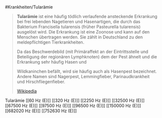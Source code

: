 #Krankheiten/Tularämie

> **Tularämie** ist eine häufig tödlich verlaufende ansteckende Erkrankung bei frei lebenden Nagetieren und Hasenartigen, die durch das Bakterium Francisella tularensis (früher Pasteurella tularensis) ausgelöst wird. Die Erkrankung ist eine Zoonose und kann auf den Menschen übertragen werden. Sie zählt in Deutschland zu den meldepflichtigen Tierkrankheiten.
>
> Da das Beschwerdebild (mit Primäraffekt an der Eintrittsstelle und Beteiligung der regionären Lymphknoten) dem der Pest ähnelt und die Erkrankung sehr häufig Hasen und
>
> Wildkaninchen befällt, wird sie häufig auch als Hasenpest bezeichnet. Andere Namen sind Nagerpest, Lemmingfieber, Parinaudkrankheit und Hirschfliegenfieber.
>
> [Wikipedia](https://de.wikipedia.org/wiki/Tular%C3%A4mie)

Tularämie
[[60 Hz (E)]]
[[320 Hz (E)]]
[[2250 Hz (E)]]
[[32500 Hz (E)]]
[[67500 Hz (E)]]
[[97500 Hz (E)]]
[[96500 Hz (E)]]
[[150000 Hz (E)]]
[[682020 Hz (E)]]
[[752630 Hz (E)]]
